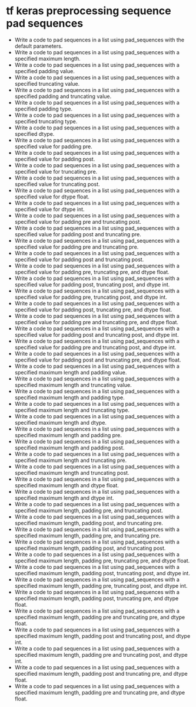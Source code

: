 # tf keras preprocessing sequence pad sequences

- Write a code to pad sequences in a list using pad_sequences with the default parameters.
- Write a code to pad sequences in a list using pad_sequences with a specified maximum length.
- Write a code to pad sequences in a list using pad_sequences with a specified padding value.
- Write a code to pad sequences in a list using pad_sequences with a specified truncating value.
- Write a code to pad sequences in a list using pad_sequences with a specified padding and truncating value.
- Write a code to pad sequences in a list using pad_sequences with a specified padding type.
- Write a code to pad sequences in a list using pad_sequences with a specified truncating type.
- Write a code to pad sequences in a list using pad_sequences with a specified dtype.
- Write a code to pad sequences in a list using pad_sequences with a specified value for padding pre.
- Write a code to pad sequences in a list using pad_sequences with a specified value for padding post.
- Write a code to pad sequences in a list using pad_sequences with a specified value for truncating pre.
- Write a code to pad sequences in a list using pad_sequences with a specified value for truncating post.
- Write a code to pad sequences in a list using pad_sequences with a specified value for dtype float.
- Write a code to pad sequences in a list using pad_sequences with a specified value for dtype int.
- Write a code to pad sequences in a list using pad_sequences with a specified value for padding pre and truncating post.
- Write a code to pad sequences in a list using pad_sequences with a specified value for padding post and truncating pre.
- Write a code to pad sequences in a list using pad_sequences with a specified value for padding pre and truncating pre.
- Write a code to pad sequences in a list using pad_sequences with a specified value for padding post and truncating post.
- Write a code to pad sequences in a list using pad_sequences with a specified value for padding pre, truncating pre, and dtype float.
- Write a code to pad sequences in a list using pad_sequences with a specified value for padding post, truncating post, and dtype int.
- Write a code to pad sequences in a list using pad_sequences with a specified value for padding pre, truncating post, and dtype int.
- Write a code to pad sequences in a list using pad_sequences with a specified value for padding post, truncating pre, and dtype float.
- Write a code to pad sequences in a list using pad_sequences with a specified value for padding pre and truncating pre, and dtype float.
- Write a code to pad sequences in a list using pad_sequences with a specified value for padding post and truncating post, and dtype int.
- Write a code to pad sequences in a list using pad_sequences with a specified value for padding pre and truncating post, and dtype int.
- Write a code to pad sequences in a list using pad_sequences with a specified value for padding post and truncating pre, and dtype float.
- Write a code to pad sequences in a list using pad_sequences with a specified maximum length and padding value.
- Write a code to pad sequences in a list using pad_sequences with a specified maximum length and truncating value.
- Write a code to pad sequences in a list using pad_sequences with a specified maximum length and padding type.
- Write a code to pad sequences in a list using pad_sequences with a specified maximum length and truncating type.
- Write a code to pad sequences in a list using pad_sequences with a specified maximum length and dtype.
- Write a code to pad sequences in a list using pad_sequences with a specified maximum length and padding pre.
- Write a code to pad sequences in a list using pad_sequences with a specified maximum length and padding post.
- Write a code to pad sequences in a list using pad_sequences with a specified maximum length and truncating pre.
- Write a code to pad sequences in a list using pad_sequences with a specified maximum length and truncating post.
- Write a code to pad sequences in a list using pad_sequences with a specified maximum length and dtype float.
- Write a code to pad sequences in a list using pad_sequences with a specified maximum length and dtype int.
- Write a code to pad sequences in a list using pad_sequences with a specified maximum length, padding pre, and truncating post.
- Write a code to pad sequences in a list using pad_sequences with a specified maximum length, padding post, and truncating pre.
- Write a code to pad sequences in a list using pad_sequences with a specified maximum length, padding pre, and truncating pre.
- Write a code to pad sequences in a list using pad_sequences with a specified maximum length, padding post, and truncating post.
- Write a code to pad sequences in a list using pad_sequences with a specified maximum length, padding pre, truncating pre, and dtype float.
- Write a code to pad sequences in a list using pad_sequences with a specified maximum length, padding post, truncating post, and dtype int.
- Write a code to pad sequences in a list using pad_sequences with a specified maximum length, padding pre, truncating post, and dtype int.
- Write a code to pad sequences in a list using pad_sequences with a specified maximum length, padding post, truncating pre, and dtype float.
- Write a code to pad sequences in a list using pad_sequences with a specified maximum length, padding pre and truncating pre, and dtype float.
- Write a code to pad sequences in a list using pad_sequences with a specified maximum length, padding post and truncating post, and dtype int.
- Write a code to pad sequences in a list using pad_sequences with a specified maximum length, padding pre and truncating post, and dtype int.
- Write a code to pad sequences in a list using pad_sequences with a specified maximum length, padding post and truncating pre, and dtype float.
- Write a code to pad sequences in a list using pad_sequences with a specified maximum length, padding pre and truncating pre, and dtype float.